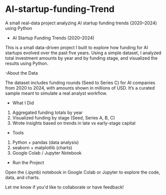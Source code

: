 # AI-startup-funding-Trend
A small real-data project analyzing AI startup funding trends (2020–2024) using Python
- AI Startup Funding Trends (2020–2024)

This is a small data-driven project I built to explore how funding for AI startups evolved over the past five years. Using a simple dataset, I analyzed total investment amounts by year and by funding stage, and visualized the results using Python.

-About the Data

The dataset includes funding rounds (Seed to Series C) for AI companies from 2020 to 2024, with amounts shown in millions of USD. It’s a curated sample meant to simulate a real analyst workflow.

- What I Did

1) Aggregated funding totals by year  
2) Visualized funding by stage (Seed, Series A, B, C)  
3) Wrote insights based on trends in late vs early-stage capital  

- Tools

1) Python + pandas (data analysis)  
2) seaborn + matplotlib (charts)  
3) Google Colab / Jupyter Notebook

- Run the Project

Open the (.ipynb) notebook in Google Colab or Jupyter to explore the code, data, and charts.


Let me know if you'd like to collaborate or have feedback!
